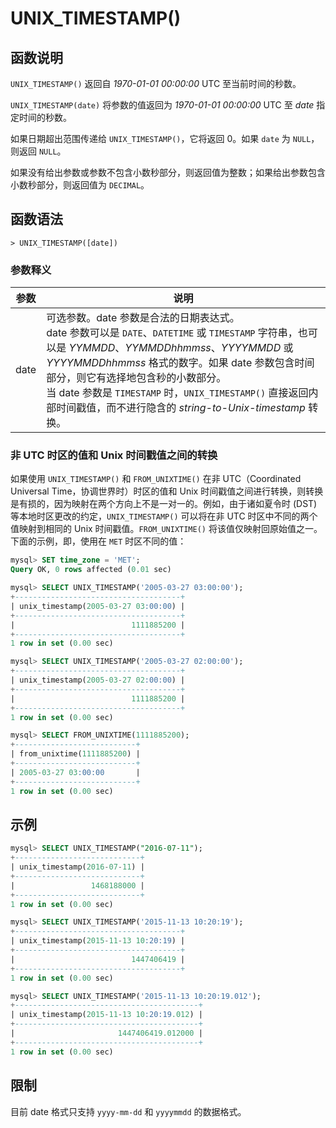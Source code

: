 # **UNIX_TIMESTAMP()**

## **函数说明**

``UNIX_TIMESTAMP()`` 返回自 *1970-01-01 00:00:00* UTC 至当前时间的秒数。

``UNIX_TIMESTAMP(date)`` 将参数的值返回为 *1970-01-01 00:00:00* UTC 至 *date* 指定时间的秒数。

如果日期超出范围传递给 ``UNIX_TIMESTAMP()``，它将返回 0。如果 ``date`` 为 ``NULL``，则返回 ``NULL``。

如果没有给出参数或参数不包含小数秒部分，则返回值为整数；如果给出参数包含小数秒部分，则返回值为 ``DECIMAL``。

## **函数语法**

```
> UNIX_TIMESTAMP([date])
```

### **参数释义**

|  参数   | 说明 |
|  ----  | ----  |
| date  | 可选参数。date 参数是合法的日期表达式。<br> date 参数可以是 ``DATE``、``DATETIME`` 或 ``TIMESTAMP`` 字符串，也可以是 *YYMMDD*、*YYMMDDhhmmss*、*YYYYMMDD* 或 *YYYYMMDDhhmmss* 格式的数字。如果 date 参数包含时间部分，则它有选择地包含秒的小数部分。 <br>当 date 参数是 ``TIMESTAMP`` 时，``UNIX_TIMESTAMP()`` 直接返回内部时间戳值，而不进行隐含的 *string-to-Unix-timestamp* 转换。|

### 非 UTC 时区的值和 Unix 时间戳值之间的转换

如果使用 `UNIX_TIMESTAMP()` 和 `FROM_UNIXTIME()` 在非 UTC（Coordinated Universal Time，协调世界时）时区的值和 Unix 时间戳值之间进行转换，则转换是有损的，因为映射在两个方向上不是一对一的。例如，由于诸如夏令时 (DST) 等本地时区更改的约定，`UNIX_TIMESTAMP()` 可以将在非 UTC 时区中不同的两个值映射到相同的 Unix 时间戳值。`FROM_UNIXTIME()` 将该值仅映射回原始值之一。下面的示例，即，使用在 `MET` 时区不同的值：

```sql
mysql> SET time_zone = 'MET';
Query OK, 0 rows affected (0.01 sec)

mysql> SELECT UNIX_TIMESTAMP('2005-03-27 03:00:00');
+-------------------------------------+
| unix_timestamp(2005-03-27 03:00:00) |
+-------------------------------------+
|                          1111885200 |
+-------------------------------------+
1 row in set (0.00 sec)

mysql> SELECT UNIX_TIMESTAMP('2005-03-27 02:00:00');
+-------------------------------------+
| unix_timestamp(2005-03-27 02:00:00) |
+-------------------------------------+
|                          1111885200 |
+-------------------------------------+
1 row in set (0.00 sec)

mysql> SELECT FROM_UNIXTIME(1111885200);
+---------------------------+
| from_unixtime(1111885200) |
+---------------------------+
| 2005-03-27 03:00:00       |
+---------------------------+
1 row in set (0.00 sec)
```

## **示例**

```sql
mysql> SELECT UNIX_TIMESTAMP("2016-07-11");
+----------------------------+
| unix_timestamp(2016-07-11) |
+----------------------------+
|                 1468188000 |
+----------------------------+
1 row in set (0.00 sec)

mysql> SELECT UNIX_TIMESTAMP('2015-11-13 10:20:19');
+-------------------------------------+
| unix_timestamp(2015-11-13 10:20:19) |
+-------------------------------------+
|                          1447406419 |
+-------------------------------------+
1 row in set (0.00 sec)

mysql> SELECT UNIX_TIMESTAMP('2015-11-13 10:20:19.012');
+-----------------------------------------+
| unix_timestamp(2015-11-13 10:20:19.012) |
+-----------------------------------------+
|                       1447406419.012000 |
+-----------------------------------------+
1 row in set (0.00 sec)
```

## **限制**

目前 date 格式只支持 `yyyy-mm-dd` 和 `yyyymmdd` 的数据格式。  
